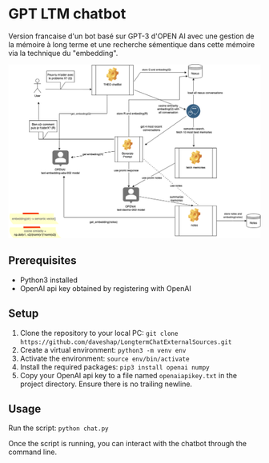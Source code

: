 # GPT LTM chatbot

Version francaise d'un bot basé sur GPT-3 d'OPEN AI avec une gestion de la mémoire à long terme et une recherche sémentique dans cette mémoire via la technique du "embedding".

![diagramme de contexte](theo-got3-bot.drawio.png)

## Prerequisites

-   Python3 installed
-   OpenAI api key obtained by registering with OpenAI

## Setup


1.  Clone the repository to your local PC: `git clone https://github.com/daveshap/LongtermChatExternalSources.git`
2.  Create a virtual environment: `python3 -m venv env`
3.  Activate the environment: `source env/bin/activate`
4.  Install the required packages: `pip3 install openai numpy`
5.  Copy your OpenAI api key to a file named `openaiapikey.txt` in the project directory. Ensure there is no trailing newline.

## Usage

Run the script: `python chat.py`

Once the script is running, you can interact with the chatbot through the command line. 
